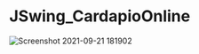 # JSwing_CardapioOnline

![Screenshot 2021-09-21 181902](https://user-images.githubusercontent.com/32282846/134249428-1941084f-2128-456e-a897-2e60b8fcda94.png)
